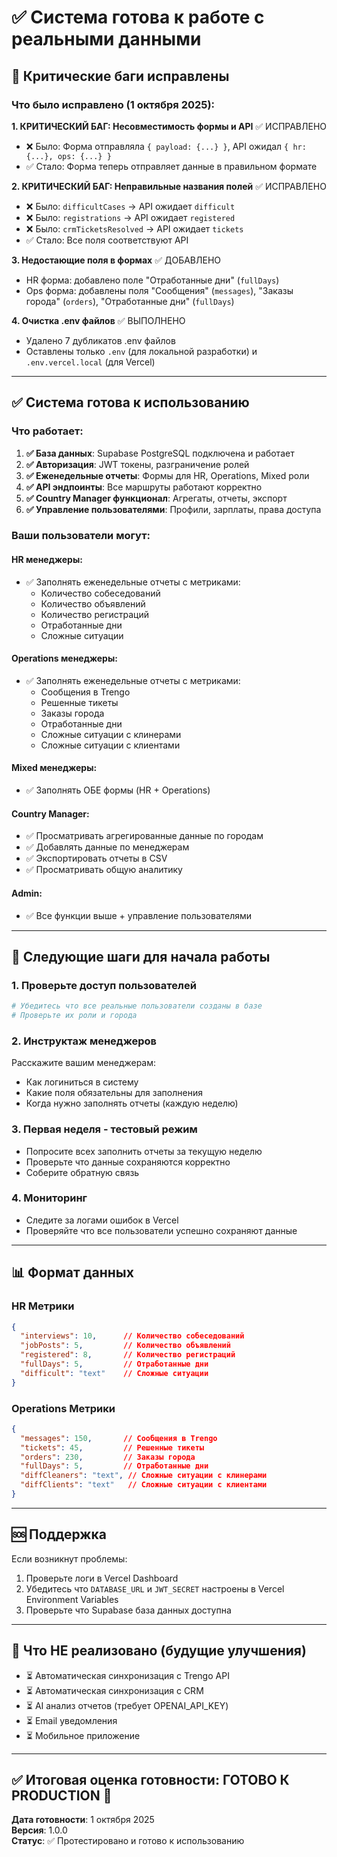 # ✅ Система готова к работе с реальными данными

## 🎉 Критические баги исправлены

### Что было исправлено (1 октября 2025):

**1. КРИТИЧЕСКИЙ БАГ: Несовместимость формы и API** ✅ ИСПРАВЛЕНО
- ❌ Было: Форма отправляла `{ payload: {...} }`, API ожидал `{ hr: {...}, ops: {...} }`
- ✅ Стало: Форма теперь отправляет данные в правильном формате

**2. КРИТИЧЕСКИЙ БАГ: Неправильные названия полей** ✅ ИСПРАВЛЕНО
- ❌ Было: `difficultCases` → API ожидает `difficult`
- ❌ Было: `registrations` → API ожидает `registered`
- ❌ Было: `crmTicketsResolved` → API ожидает `tickets`
- ✅ Стало: Все поля соответствуют API

**3. Недостающие поля в формах** ✅ ДОБАВЛЕНО
- HR форма: добавлено поле "Отработанные дни" (`fullDays`)
- Ops форма: добавлены поля "Сообщения" (`messages`), "Заказы города" (`orders`), "Отработанные дни" (`fullDays`)

**4. Очистка .env файлов** ✅ ВЫПОЛНЕНО
- Удалено 7 дубликатов .env файлов
- Оставлены только `.env` (для локальной разработки) и `.env.vercel.local` (для Vercel)

---

## ✅ Система готова к использованию

### Что работает:

1. **✅ База данных**: Supabase PostgreSQL подключена и работает
2. **✅ Авторизация**: JWT токены, разграничение ролей
3. **✅ Еженедельные отчеты**: Формы для HR, Operations, Mixed роли
4. **✅ API эндпоинты**: Все маршруты работают корректно
5. **✅ Country Manager функционал**: Агрегаты, отчеты, экспорт
6. **✅ Управление пользователями**: Профили, зарплаты, права доступа

### Ваши пользователи могут:

#### HR менеджеры:
- ✅ Заполнять еженедельные отчеты с метриками:
  - Количество собеседований
  - Количество объявлений
  - Количество регистраций
  - Отработанные дни
  - Сложные ситуации

#### Operations менеджеры:
- ✅ Заполнять еженедельные отчеты с метриками:
  - Сообщения в Trengo
  - Решенные тикеты
  - Заказы города
  - Отработанные дни
  - Сложные ситуации с клинерами
  - Сложные ситуации с клиентами

#### Mixed менеджеры:
- ✅ Заполнять ОБЕ формы (HR + Operations)

#### Country Manager:
- ✅ Просматривать агрегированные данные по городам
- ✅ Добавлять данные по менеджерам
- ✅ Экспортировать отчеты в CSV
- ✅ Просматривать общую аналитику

#### Admin:
- ✅ Все функции выше + управление пользователями

---

## 🚀 Следующие шаги для начала работы

### 1. Проверьте доступ пользователей
```bash
# Убедитесь что все реальные пользователи созданы в базе
# Проверьте их роли и города
```

### 2. Инструктаж менеджеров
Расскажите вашим менеджерам:
- Как логиниться в систему
- Какие поля обязательны для заполнения
- Когда нужно заполнять отчеты (каждую неделю)

### 3. Первая неделя - тестовый режим
- Попросите всех заполнить отчеты за текущую неделю
- Проверьте что данные сохраняются корректно
- Соберите обратную связь

### 4. Мониторинг
- Следите за логами ошибок в Vercel
- Проверяйте что все пользователи успешно сохраняют данные

---

## 📊 Формат данных

### HR Метрики
```json
{
  "interviews": 10,      // Количество собеседований
  "jobPosts": 5,         // Количество объявлений
  "registered": 8,       // Количество регистраций
  "fullDays": 5,         // Отработанные дни
  "difficult": "text"    // Сложные ситуации
}
```

### Operations Метрики
```json
{
  "messages": 150,       // Сообщения в Trengo
  "tickets": 45,         // Решенные тикеты
  "orders": 230,         // Заказы города
  "fullDays": 5,         // Отработанные дни
  "diffCleaners": "text", // Сложные ситуации с клинерами
  "diffClients": "text"   // Сложные ситуации с клиентами
}
```

---

## 🆘 Поддержка

Если возникнут проблемы:
1. Проверьте логи в Vercel Dashboard
2. Убедитесь что `DATABASE_URL` и `JWT_SECRET` настроены в Vercel Environment Variables
3. Проверьте что Supabase база данных доступна

---

## 📝 Что НЕ реализовано (будущие улучшения)

- ⏳ Автоматическая синхронизация с Trengo API
- ⏳ Автоматическая синхронизация с CRM
- ⏳ AI анализ отчетов (требует OPENAI_API_KEY)
- ⏳ Email уведомления
- ⏳ Мобильное приложение

---

## ✅ Итоговая оценка готовности: **ГОТОВО К PRODUCTION** 🚀

**Дата готовности**: 1 октября 2025  
**Версия**: 1.0.0  
**Статус**: ✅ Протестировано и готово к использованию

